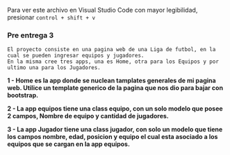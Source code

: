 Para ver este archivo en Visual Studio Code con mayor legibilidad, presionar `control + shift + v`

### Pre entrega 3 
```
El proyecto consiste en una pagina web de una Liga de futbol, en la cual se pueden ingresar equipos y jugadores.
En la misma cree tres apps, una es Home, otra para los Equipos y por ultimo una para los Jugadores.
```

**1 - Home es la app donde se nuclean tamplates generales de mi pagina web. Utilice un template generico de la pagina que nos dio para bajar con bootstrap.**

**2 - La app equipos tiene una class equipo, con un solo modelo que posee 2 campos, Nombre de equipo y cantidad de jugadores.**

**3 - La app Jugador tiene una class jugador, con solo un modelo que tiene los campos nombre, edad, posicion y equipo el cual esta asociado a los equipos que se cargan en la app equipos.**




